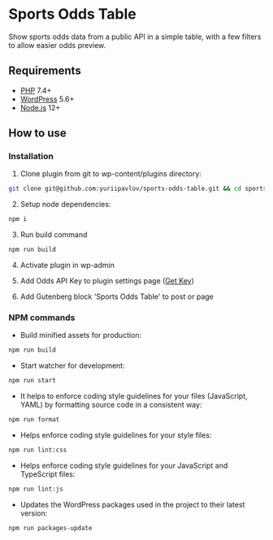 # Sports Odds Table

Show sports odds data from a public API in a simple table, with a few filters to allow easier odds preview.

## Requirements

- [PHP](https://secure.php.net/manual/en/install.php) 7.4+
- [WordPress](https://wordpress.org/) 5.6+
- [Node.js](http://nodejs.org/) 12+

## How to use
### Installation

1. Clone plugin from git to wp-content/plugins directory:

```bash
git clone git@github.com:yuriipavlov/sports-odds-table.git && cd sports-odds-table
```

2. Setup node dependencies:

```bash
npm i
```

3. Run build command

```bash
npm run build
```

4. Activate plugin in wp-admin

5. Add Odds API Key to plugin settings page ([Get Key](https://the-odds-api.com/#get-access))

6. Add Gutenberg block 'Sports Odds Table' to post or page

### NPM commands

- Build minified assets for production:

```bash
npm run build
```

- Start watcher for development:

```bash
npm run start
```

- It helps to enforce coding style guidelines for your files (JavaScript, YAML) by formatting source code in a consistent way:

```bash
npm run format
```

- Helps enforce coding style guidelines for your style files:

```bash
npm run lint:css
```

- Helps enforce coding style guidelines for your JavaScript and TypeScript files:

```bash
npm run lint:js
```

- Updates the WordPress packages used in the project to their latest version:

```bash
npm run packages-update
```
